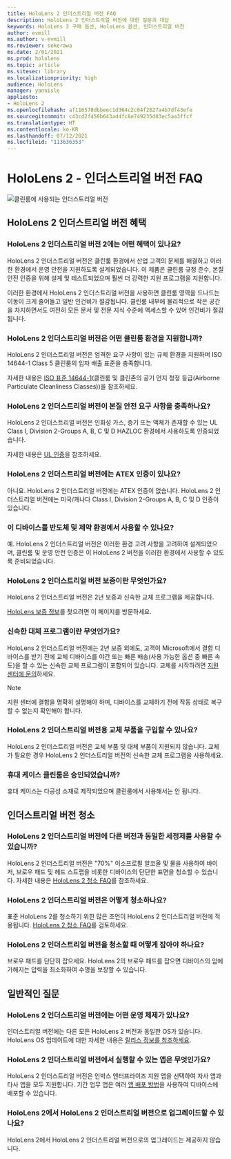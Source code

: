 ```yaml
---
title: HoloLens 2 인더스트리얼 버전 FAQ
description: HoloLens 2 인더스트리얼 버전에 대한 질문과 대답
keywords: HoloLens 2 구매 옵션, HoloLens 옵션, 인더스트리얼 버전
author: evmill
ms.author: v-evmill
ms.reviewer: sekerawa
ms.date: 2/01/2021
ms.prod: hololens
ms.topic: article
ms.sitesec: library
ms.localizationpriority: high
audience: HoloLens
manager: yannisle
appliesto:
- HoloLens 2
ms.openlocfilehash: af116578dbbeec1d364c2c04f2827a4b7df43efe
ms.sourcegitcommit: c43cd2f450b643ad4fc8e749235d03ec5aa3ffcf
ms.translationtype: HT
ms.contentlocale: ko-KR
ms.lasthandoff: 07/12/2021
ms.locfileid: "113636353"
---
```

# <a name="hololens-2---industrial-edition-faq"></a>HoloLens 2 - 인더스트리얼 버전 FAQ

![클린룸에 사용되는 인더스트리얼 버전](./images/industrial-sku-with-remote-assist.png)

## <a name="hololens-2-industrial-edition-benefits"></a>HoloLens 2 인더스트리얼 버전 혜택

### <a name="what-benefits-does-hololens-2-industrial-edition-2-include"></a>HoloLens 2 인더스트리얼 버전 2에는 어떤 혜택이 있나요?

HoloLens 2 인더스트리얼 버전은 클린룸 환경에서 산업 고객의 문제를 해결하고 이러한 환경에서 운영 안전을 지원하도록 설계되었습니다. 이 제품은 클린룸 규정 준수, 본질 안전 인증을 위해 설계 및 테스트되었으며 훨씬 더 강력한 지원 프로그램을 지원합니다.

이러한 환경에서 HoloLens 2 인더스트리얼 버전을 사용하면 클린룸 영역을 드나드는 이동이 크게 줄어들고 일반 인건비가 절감됩니다. 클린룸 내부에 물리적으로 작은 공간을 차지하면서도 여전히 모든 문서 및 전문 지식 수준에 액세스할 수 있어 인건비가 절감됩니다.

### <a name="what-clean-room-environments-does-hololens-2-industrial-edition-support"></a>HoloLens 2 인더스트리얼 버전은 어떤 클린룸 환경을 지원합니까?

HoloLens 2 인더스트리얼 버전은 엄격한 요구 사항이 있는 규제 환경을 지원하며 ISO 14644-1 Class 5 클린룸의 입자 배출 표준을 충족합니다.

자세한 내용은 [ISO 표준 14644-1](https://www.iso.org/standard/53394.html)(클린룸 및 클린존의 공기 먼지 청정 등급(Airborne Particulate Cleanliness Classes))을 참조하세요.

### <a name="does-hololens-2-industrial-edition-meet-requirements-for-intrinsic-safety"></a>HoloLens 2 인더스트리얼 버전이 본질 안전 요구 사항을 충족하나요?

HoloLens 2 인더스트리얼 버전은 인화성 가스, 증기 또는 액체가 존재할 수 있는 UL Class I, Division 2-Groups A, B, C 및 D HAZLOC 환경에서 사용하도록 인증되었습니다.

자세한 내용은 [UL 인증](https://www.ul.com/services/ul-and-c-ul-hazardous-areas-certification-north-america?csrf-token=CIwNZNlR4XbisJF39I8yWnWX9wX4WFoz&amp;Search=UL+Class+I%2C+Dev+2+&amp;search-submit=Search)을 참조하세요.

### <a name="does-the-hololens-2-industrial-edition-hold-an-atex-certification"></a>HoloLens 2 인더스트리얼 버전에는 ATEX 인증이 있나요?

아니요. HoloLens 2 인더스트리얼 버전에는 ATEX 인증이 없습니다. HoloLens 2 인더스트리얼 버전에는 미국/캐나다 Class I, Division 2-Groups A, B, C 및 D 인증이 있습니다.

### <a name="can-the-device-be-used-in-semiconductor-and-pharmaceutical-environments"></a>이 디바이스를 반도체 및 제약 환경에서 사용할 수 있나요?

예. HoloLens 2 인더스트리얼 버전은 이러한 환경 고려 사항을 고려하여 설계되었으며, 클린룸 및 운영 안전 인증은 이 HoloLens 2 버전을 이러한 환경에서 사용할 수 있도록 준비되었습니다.

### <a name="what-is-the-hololens-2-industrial-edition-warranty"></a>HoloLens 2 인더스트리얼 버전 보증이란 무엇인가요?

HoloLens 2 인더스트리얼 버전은 2년 보증과 신속한 교체 프로그램을 제공합니다.

[HoloLens 보증 정보](https://support.microsoft.com/warranty)를 찾으려면 이 페이지를 방문하세요.

### <a name="what39s-the-rapid-replacement-program"></a>신속한 대체 프로그램이란 무엇인가요?

HoloLens 2 인더스트리얼 버전에는 2년 보증 외에도, 고객이 Microsoft에서 결함 디바이스를 받기 전에 교체 디바이스를 야간 또는 빠른 배송(사용 가능한 옵션 중 빠른 속도)을 할 수 있는 신속한 교체 프로그램이 포함되어 있습니다. 교체를 시작하려면 [지원 센터에 문의](https://aka.ms/hololenssupport)하세요.

> [!NOTE]
> 지원 센터에 결함을 명확히 설명해야 하며, 디바이스를 교체하기 전에 작동 상태로 복구할 수 없는지 확인해야 합니다.

### <a name="can-i-purchase-replacement-parts-for-hololens-2-industrial-edition"></a>HoloLens 2 인더스트리얼 버전용 교체 부품을 구입할 수 있나요?

HoloLens 2 인더스트리얼 버전은 교체 부품 및 대체 부품이 지원되지 않습니다. 교체가 필요한 경우 HoloLens 2 인더스트리얼 버전의 신속한 교체 프로그램을 사용하세요.

### <a name="is-the-carrying-case-clean-room-approved"></a>휴대 케이스 클린룸은 승인되었습니까?

휴대 케이스는 다공성 소재로 제작되었으며 클린룸에서 사용해서는 안 됩니다.

## <a name="cleaning-the-industrial-edition"></a>인더스트리얼 버전 청소

### <a name="can-i-use-the-same-cleaning-materials-for-hololens-2-industrial-edition-as-the-other-editions"></a>HoloLens 2 인더스트리얼 버전에 다른 버전과 동일한 세정제를 사용할 수 있습니까?

HoloLens 2 인더스트리얼 버전은 &quot;70%&quot; 이소프로필 알코올 및 물을 사용하여 바이저, 브로우 패드 및 헤드 스트랩을 비롯한 디바이스의 단단한 표면을 청소할 수 있습니다. 자세한 내용은 [HoloLens 2 청소 FAQ](/hololens/hololens2-maintenance)를 참조하세요.

### <a name="how-do-i-clean-hololens-2-industrial-edition"></a>HoloLens 2 인더스트리얼 버전은 어떻게 청소하나요?

표준 HoloLens 2를 청소하기 위한 많은 조언이 HoloLens 2 인더스트리얼 버전에 적용됩니다. [HoloLens 2 청소 FAQ](/hololens/hololens2-maintenance)를 검토하세요.

### <a name="how-should-i-hold-hololens-2-industrial-edition-when-cleaning-it"></a>HoloLens 2 인더스트리얼 버전을 청소할 때 어떻게 잡아야 하나요?

브로우 패드를 단단히 잡으세요. HoloLens 2의 브로우 패드를 잡으면 디바이스의 암에 가해지는 압력을 최소화하여 수명을 보장할 수 있습니다.

## <a name="general-questions"></a>일반적인 질문

### <a name="what-operating-system-does-the-hololens-2-industrial-edition-have"></a>HoloLens 2 인더스트리얼 버전에는 어떤 운영 체제가 있나요?

인더스트리얼 버전에는 다른 모든 HoloLens 2 버전과 동일한 OS가 있습니다. HoloLens OS 업데이트에 대한 자세한 내용은 [릴리스 정보를 참조하세요](hololens-release-notes.md).

### <a name="what-apps-can-run-on-the-hololens-2-industrial-edition"></a>HoloLens 2 인더스트리얼 버전에서 실행할 수 있는 앱은 무엇인가요?

HoloLens 2 인더스트리얼 버전은 인박스 엔터프라이즈 지원 앱을 선택하여 자사 앱과 타사 앱을 모두 지원합니다. 기간 업무 앱은 여러 [앱 배포 방법](/hololens/app-deploy-overview)을 사용하여 디바이스에 배포할 수 있습니다.

### <a name="can-i-upgrade-from-hololens-2-to-hololens-2-industrial-edition"></a>HoloLens 2에서 HoloLens 2 인더스트리얼 버전으로 업그레이드할 수 있나요?

HoloLens 2에서 HoloLens 2 인더스트리얼 버전으로의 업그레이드는 제공하지 않습니다.
